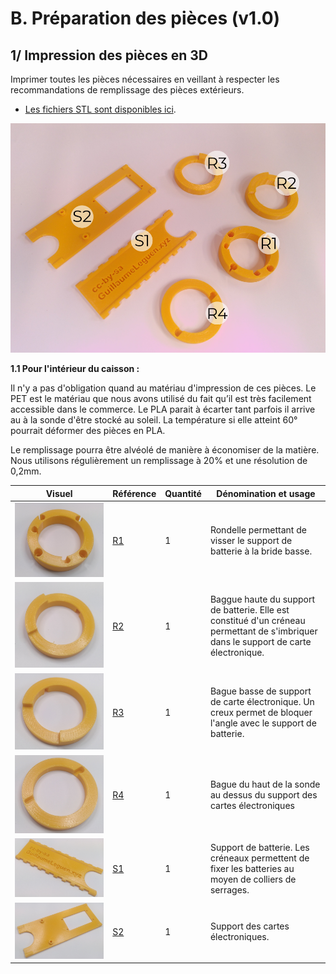 # B. Préparation des pièces (v1.0)
## 1/ Impression des pièces en 3D

Imprimer toutes les pièces nécessaires en veillant à respecter les recommandations de remplissage des pièces extérieurs. 

 * [Les fichiers STL sont disponibles ici](https://github.com/gheleguen/open_educational_ocean_recorder/hardware/3Dprints/v0-1-0).

![POP1-0.png](pictures/productions_of_parts/nomenclature_3D.png)

**1.1 Pour l'intérieur du caisson :**

Il n'y a pas d'obligation quand au matériau d'impression de ces pièces. Le PET est le matériau que nous avons utilisé du fait qu’il est très facilement accessible dans le commerce. Le PLA parait à écarter tant parfois il arrive au à la sonde d'être stocké au soleil. La température si elle atteint 60° pourrait déformer des pièces en PLA. 

Le remplissage pourra être alvéolé de manière à économiser de la matière. Nous utilisons régulièrement un remplissage à 20% et une résolution de 0,2mm.

|    Visuel    |Référence|Quantité|Dénomination et usage|
|------------------------------------|------|------|-----------------|
|![POP1-1-I1](pictures/productions_of_parts/R1.png)|[R1](https://github.com/gheleguen/open_educational_ocean_recorder/blob/main/hardware/3Dprints/v0-1-0/R1.stl)|1|Rondelle permettant de visser le support de batterie à la bride basse.|
|![POP1-1-I2](pictures/productions_of_parts/R2.png)|[R2](https://github.com/gheleguen/open_educational_ocean_recorder/blob/main/hardware/3Dprints/v0-1-0/R2.stl)|1|Baggue haute du support de batterie. Elle est constitué d'un créneau permettant de s'imbriquer dans le support de carte électronique.|
|![POP1-1-I3](pictures/productions_of_parts/R3.png)|[R3](https://github.com/gheleguen/open_educational_ocean_recorder/blob/main/hardware/3Dprints/v0-1-0/R3.stl)|1|Bague basse de support de carte électronique. Un creux permet de bloquer l'angle avec le support de batterie.|
|![POP1-1-I4](pictures/productions_of_parts/R4.png)|[R4](https://github.com/gheleguen/open_educational_ocean_recorder/blob/main/hardware/3Dprints/v0-1-0/R4.stl)|1|Bague du haut de la sonde au dessus du support des cartes électroniques|
|![POP1-1-I4](pictures/productions_of_parts/S1.png)|[S1](https://github.com/gheleguen/open_educational_ocean_recorder/blob/main/hardware/3Dprints/v0-1-0/S1.stl)|1|Support de batterie. Les créneaux permettent de fixer les batteries au moyen de colliers de serrages.|
|![POP1-1-I4](pictures/productions_of_parts/S2.png)|[S2](https://github.com/gheleguen/open_educational_ocean_recorder/blob/main/hardware/3Dprints/v0-1-0/S2.stl)|1|Support des cartes électroniques.|


​


